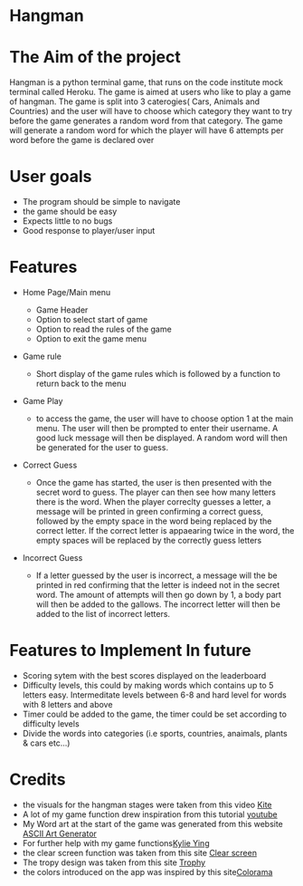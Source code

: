 # Hangman

# The Aim of the project

 Hangman is a python terminal game, that runs on the code institute mock terminal called Heroku. The game is aimed at users who like to play a game of hangman. The game is split into 3 caterogies( Cars, Animals and Countries) and the user will have to choose which category they want to try before the game generates a random word from that category. The game will generate a random word for which the player will have 6 attempts per word before the game is declared over

# User goals

- The program should be simple to navigate
- the game should be easy 
- Expects little to no bugs
- Good response to player/user input

# Features

- Home Page/Main menu
    - Game Header
    - Option to select start of game
    - Option to read the rules of the game
    - Option to exit the game menu


- Game rule
    - Short display of the game rules which is followed by a function to return back to the menu

- Game Play 
    - to access the game, the user will have to choose option 1 at the main menu. The user will then be prompted to enter their username. A good luck message will then be displayed. A random word will then be generated for the user to guess.

- Correct Guess
    - Once the game has started, the user is then presented with the secret word to guess. The player can then see how many letters there is the word. When the player correclty guesses a letter, a message will be printed in green confirming a correct guess, followed by the empty space in the word being replaced by the correct letter. If the correct letter is appaearing twice in the word, the empty spaces will be replaced by the correctly guess letters

- Incorrect Guess
    - If a letter guessed by the user is incorrect, a message will the be printed in red confirming that the letter is indeed not in the secret word. The amount of attempts will then go down by 1, a body part will then be added to the gallows. The incorrect letter will then be added to the list of incorrect letters.

# Features to Implement In future

- Scoring sytem with the best scores displayed on the leaderboard
- Difficulty levels, this could by making words which contains up to 5 letters easy. Intermeditate levels between 6-8 and hard level for words with 8 letters and above 
- Timer could be added to the game, the timer could be set according to difficulty levels
- Divide the words into categories (i.e sports, countries, anaimals, plants & cars etc...)

# Credits

- the visuals for the hangman stages were taken from this video [Kite](https://www.youtube.com/watch?v=m4nEnsavl6w)
- A lot of my game function drew inspiration from this tutorial [youtube](https://www.youtube.com/watch?v=cJJTnI22IF8)
- My Word art at the start of the game was generated from this website [ASCII Art Generator](https://patorjk.com/software/taag/#p=display&h=1&f=Doom&t=Hangman)
- For further help with my game functions[Kylie Ying](https://www.youtube.com/watch?v=cJJTnI22IF8)
- the clear screen function was taken from this site [Clear screen](https://www.geeksforgeeks.org/clear-screen-python/)
- The tropy design was taken from this site [Trophy](https://ascii.co.uk/art/trophy)
- the colors introduced on the app was inspired by this site[Colorama](https://www.geeksforgeeks.org/introduction-to-python-colorama/)